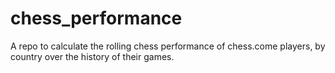 # chess_performance
A repo to calculate the rolling chess performance of chess.come players, by country over the history of their games.
